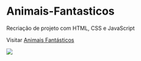 # Animais-Fantasticos
Recriação de projeto com HTML, CSS e JavaScript

<p>Visitar <a href="https://animais-fantasticos-bac11.web.app/" target="_blank">Animais Fantásticos</a> </p>

<img src="./assets/to_readme/Teste Animais Fantásticos.gif">
